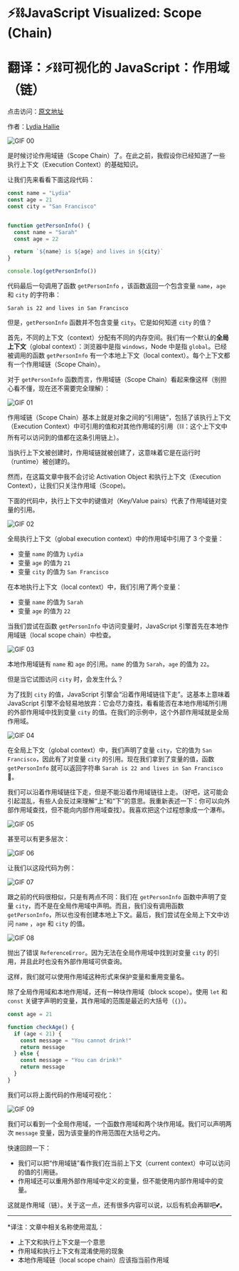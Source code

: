 # ⚡⛓️JavaScript Visualized: Scope (Chain)
# 翻译：⚡⛓️可视化的 JavaScript：作用域（链）

点击访问：[原文地址](https://dev.to/lydiahallie/javascript-visualized-scope-chain-13pd)

作者：[Lydia Hallie](@lydiahallie)

![GIF 00](./illustrations/JSVisual03Scope/gif00.gif)

是时候讨论作用域链（Scope Chain）了。在此之前，我假设你已经知道了一些执行上下文（Execution Context）的基础知识。

让我们先来看看下面这段代码：

```javascript
const name = "Lydia"
const age = 21
const city = "San Francisco"


function getPersonInfo() {
  const name = "Sarah"
  const age = 22

  return `${name} is ${age} and lives in ${city}`
}

console.log(getPersonInfo())

```

代码最后一句调用了函数 `getPersonInfo` ，该函数返回一个包含变量 `name`，`age` 和 `city` 的字符串：

`Sarah is 22 and lives in San Francisco`

但是，`getPersonInfo` 函数并不包含变量 `city`。它是如何知道 `city` 的值？

首先，不同的上下文（context）分配有不同的内存空间。我们有一个默认的**全局上下文**（global context）：浏览器中是指 `windows`，Node 中是指 `global`。已经被调用的函数 `getPersonInfo` 有一个本地上下文（local context）。每个上下文都有一个作用域链（Scope Chain）。

对于 `getPersonInfo` 函数而言，作用域链（Scope Chain）看起来像这样（别担心看不懂，现在还不需要完全理解）：

![GIF 01](./illustrations/JSVisual03Scope/gif01.png)

作用域链（Scope Chain）基本上就是对象之间的“引用链”，包括了该执行上下文（Execution Context）中可引用的值和对其他作用域的引用（⛓️：这个上下文中所有可以访问到的值都在这条引用链上）。

当执行上下文被创建时，作用域链就被创建了，这意味着它是在运行时（runtime）被创建的。

然而，在这篇文章中我不会讨论 Activation Object 和执行上下文（Execution Context），让我们只关注作用域（Scope)。

下面的代码中，执行上下文中的键值对（Key/Value pairs）代表了作用域链对变量的引用。

![GIF 02](./illustrations/JSVisual03Scope/gif02.png)

全局执行上下文（global execution context）中的作用域中引用了 3 个变量：
* 变量 `name` 的值为 `Lydia` 
* 变量 `age` 的值为 `21` 
* 变量 `city` 的值为 `San Francisco` 

在本地执行上下文（local context）中，我们引用了两个变量：
* 变量 `name` 的值为 `Sarah` 
* 变量 `age` 的值为 `22`

当我们尝试在函数 `getPersonInfo` 中访问变量时，JavaScript 引擎首先在本地作用域链（local scope chain）中检查。

![GIF 03](./illustrations/JSVisual03Scope/gif03.gif)

本地作用域链有 `name` 和 `age` 的引用。`name` 的值为 `Sarah`，`age` 的值为 `22`。

但是当它试图访问 `city` 时，会发生什么？

为了找到 `city` 的值，JavaScript 引擎会“沿着作用域链往下走”。这基本上意味着 JavaScript 引擎不会轻易地放弃：它会尽力查找，看看能否在本地作用域所引用的外部作用域中找到变量 `city` 的值。在我们的示例中，这个外部作用域就是全局作用域。

![GIF 04](./illustrations/JSVisual03Scope/gif04.gif)

在全局上下文（global context）中，我们声明了变量 `city`，它的值为 `San Francisco`，因此有了对变量 `city` 的引用。现在我们拿到了变量的值，函数 `getPersonInfo` 就可以返回字符串 `Sarah is 22 and lives in San Francisco` 🎉。

我们可以沿着作用域链往下走，但是不能沿着作用域链往上走。（好吧，这可能会引起混乱，有些人会反过来理解“上”和“下”的意思。我重新表述一下：你可以向外部作用域查找，但不能向内部作用域查找）。我喜欢把这个过程想象成一个瀑布。

![GIF 05](./illustrations/JSVisual03Scope/gif05.png)

甚至可以有更多层次：

![GIF 06](./illustrations/JSVisual03Scope/gif06.png)

让我们以这段代码为例：

![GIF 07](./illustrations/JSVisual03Scope/gif07.png)

跟之前的代码很相似，只是有两点不同：我们在 `getPersonInfo` 函数中声明了变量 `city`，而不是在全局作用域中声明。而且，我们没有调用函数 `getPersonInfo`，所以也没有创建本地上下文。最后，我们尝试在全局上下文中访问 `name` ，`age` 和 `city` 的值。

![GIF 08](./illustrations/JSVisual03Scope/gif08.gif)

抛出了错误 `ReferenceError`。因为无法在全局作用域中找到对变量 `city` 的引用，并且此时也没有外部作用域可供查询。

这样，我们就可以使用作用域这种形式来保护变量和重用变量名。

除了全局作用域和本地作用域，还有一种块作用域（block scope）。使用 `let` 和 `const` 关键字声明的变量，其作用域的范围是最近的大括号（`{}`）。

```javascript
const age = 21

function checkAge() {
  if (age < 21) {
    const message = "You cannot drink!"
    return message
  } else {
    const message = "You can drink!"
    return message
  }
} 
```

我们可以将上面代码的作用域可视化：

![GIF 09](./illustrations/JSVisual03Scope/gif09.png)

我们可以看到一个全局作用域，一个函数作用域和两个块作用域。我们可以声明两次 `message` 变量，因为该变量的作用范围在大括号之内。

快速回顾一下：

* 我们可以把“作用域链”看作我们在当前上下文（current context）中可以访问的值的引用链。
* 作用域还可以重用外部作用域中定义的变量，但不能使用内部作用域中的变量。

这就是作用域（链）。关于这一点，还有很多内容可以说，以后有机会再聊吧💕。

---

*译注：文章中相关名称使用混乱：

* 上下文和执行上下文是一个意思
* 作用域和执行上下文有混淆使用的现象
* 本地作用域链（local scope chain）应该指当前作用域
